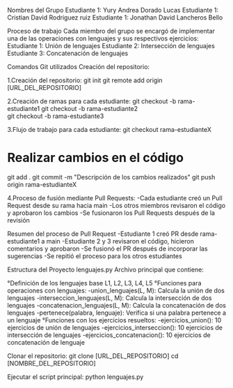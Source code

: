 Nombres del Grupo
Estudiante 1: Yury Andrea Dorado Lucas
Estudiante 1: Cristian David Rodriguez ruiz 
Estudiante 1: Jonathan David Lancheros Bello

Proceso de trabajo
Cada miembro del grupo se encargó de implementar una de las operaciones con lenguajes y sus respectivos ejercicios:
Estudiante 1: Unión de lenguajes
Estudiante 2: Intersección de lenguajes
Estudiante 3: Concatenación de lenguajes

Comandos Git utilizados
Creación del repositorio:

1.Creación del repositorio:
git init
git remote add origin [URL_DEL_REPOSITORIO]

2.Creación de ramas para cada estudiante:
git checkout -b rama-estudiante1
git checkout -b rama-estudiante2  
git checkout -b rama-estudiante3

3.Flujo de trabajo para cada estudiante:
git checkout rama-estudianteX
# Realizar cambios en el código
git add .
git commit -m "Descripción de los cambios realizados"
git push origin rama-estudianteX

4.Proceso de fusión mediante Pull Requests:
-Cada estudiante creó un Pull Request desde su rama hacia main
-Los otros miembros revisaron el código y aprobaron los cambios
-Se fusionaron los Pull Requests después de la revisión

Resumen del proceso de Pull Request
-Estudiante 1 creó PR desde rama-estudiante1 a main
-Estudiante 2 y 3 revisaron el código, hicieron comentarios y aprobaron
-Se fusionó el PR después de incorporar las sugerencias
-Se repitió el proceso para los otros estudiantes

Estructura del Proyecto
lenguajes.py
Archivo principal que contiene:

°Definición de los lenguajes base L1, L2, L3, L4, L5
°Funciones para operaciones con lenguajes:
-union_lenguajes(L, M): Calcula la unión de dos lenguajes
-interseccion_lenguajes(L, M): Calcula la intersección de dos lenguajes
-concatenacion_lenguajes(L, M): Calcula la concatenación de dos lenguajes
-pertenece(palabra, lenguaje): Verifica si una palabra pertenece a un lenguaje
°Funciones con los ejercicios resueltos:
-ejercicios_union(): 10 ejercicios de unión de lenguajes
-ejercicios_interseccion(): 10 ejercicios de intersección de lenguajes
-ejercicios_concatenacion(): 10 ejercicios de concatenación de lenguaje

Clonar el repositorio:
git clone [URL_DEL_REPOSITORIO]
cd [NOMBRE_DEL_REPOSITORIO]

Ejecutar el script principal:
python lenguajes.py